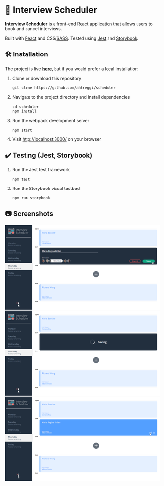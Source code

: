 # 📅 Interview Scheduler

<b>Interview Scheduler</b> is a front-end React application that allows users to book and cancel interviews.

Built with [React](https://reactjs.org/) and CSS/<a href="https://sass-lang.com/">SASS</a>. Tested using [Jest](https://jestjs.io/[) and [Storybook](https://storybook.js.org/).

## 🛠 Installation

The project is live
<b><a href="https://inquizitor-app.herokuapp.com/" target="_blank">here</a></b>, but if you would prefer a local installation:

1. Clone or download this repository
   ```
   git clone https://github.com/ahhreggi/scheduler
   ```
2. Navigate to the project directory and install dependencies
   ```
   cd scheduler
   npm install
   ```
3. Run the webpack development server
   ```
   npm start
   ```
5. Visit <a href="http://localhost:8000/">http://localhost:8000/</a> on your browser

## ✔️ Testing (Jest, Storybook)

1. Run the Jest test framework
   ```
   npm test
   ```
2. Run the Storybook visual testbed
   ```
   npm run storybook
   ```

## 📷 Screenshots

<img src="public/images/screenshot1.png" alt="screenshot" />
<img src="public/images/screenshot2.png" alt="screenshot" />
<img src="public/images/screenshot3.png" alt="screenshot" />
